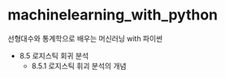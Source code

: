 # machinelearning_with_python
선형대수와 통계학으로 배우는 머신러닝 with 파이썬




- 8.5 로지스틱 회귀 분석
  - 8.5.1 로지스틱 휘괴 분석의 개념
    
